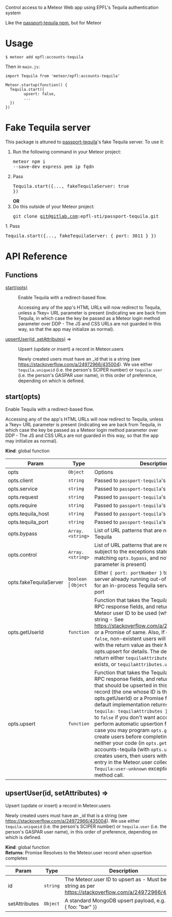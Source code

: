 Control access to a Meteor Web app using EPFL's Tequila authentication system

Like the [passport-tequila npm](https://www.npmjs.com/package/passport-tequila), but for Meteor

# Usage

```
$ meteor add epfl:accounts-tequila
```

Then in `main.js`:

```
import Tequila from 'meteor/epfl:accounts-tequila'

Meteor.startup(function() {
  Tequila.start({
        upsert: false,
        ...
  })
})
```

# Fake Tequila server

This package is attuned to
[passport-tequila](https://www.npmjs.com/package/passport-tequila)'s
fake Tequila server. To use it:

1. Run the following command in your Meteor project: <pre>meteor npm i --save-dev express pem ip fqdn</pre>
1. Pass <pre>Tequila.start({..., fakeTequilaServer: true })</pre><b>OR</b>
1. Do this outside of your Meteor project: <pre>git clone git@gitlab.com:epfl-sti/passport-tequila.git

</pre>
1. Pass <pre>Tequila.start({..., fakeTequilaServer: { port: 3011 } })</pre>

# API Reference

## Functions

<dl>
<dt><a href="#start">start(opts)</a></dt>
<dd><p>Enable Tequila with a redirect-based flow.</p>
<p>Accessing any of the app&#39;s HTML URLs will now redirect to Tequila,
unless a ?key= URL parameter is present (indicating we are back
from Tequila, in which case the key be passed as a Meteor login
method parameter over DDP - The JS and CSS URLs are not guarded in
this way, so that the app may initialize as normal).</p>
</dd>
<dt><a href="#upsertUser">upsertUser(id, setAttributes)</a> ⇒</dt>
<dd><p>Upsert (update or insert) a record in Meteor.users</p>
<p>Newly created users must have an _id that is a string (see
<a href="https://stackoverflow.com/a/24972966/435004">https://stackoverflow.com/a/24972966/435004</a>). We use either
<code>tequila.uniqueid</code> (i.e. the person&#39;s SCIPER number) or
<code>tequila.user</code> (i.e. the person&#39;s GASPAR user name), in this order
of preference, depending on which is defined.</p>
</dd>
</dl>

<a name="start"></a>

## start(opts)
Enable Tequila with a redirect-based flow.

Accessing any of the app's HTML URLs will now redirect to Tequila,
unless a ?key= URL parameter is present (indicating we are back
from Tequila, in which case the key be passed as a Meteor login
method parameter over DDP - The JS and CSS URLs are not guarded in
this way, so that the app may initialize as normal).

**Kind**: global function  

| Param | Type | Description |
| --- | --- | --- |
| opts | <code>Object</code> | Options |
| opts.client | <code>string</code> | Passed to `passport-tequila`'s `Protocol` object |
| opts.service | <code>string</code> | Passed to `passport-tequila`'s `Protocol` object |
| opts.request | <code>string</code> | Passed to `passport-tequila`'s `Protocol` object |
| opts.require | <code>string</code> | Passed to `passport-tequila`'s `Protocol` object |
| opts.tequila_host | <code>string</code> | Passed to `passport-tequila`'s `Protocol` object |
| opts.tequila_port | <code>string</code> | Passed to `passport-tequila`'s `Protocol` object |
| opts.bypass | <code>Array.&lt;string&gt;</code> | List of URL patterns that are *not* redirected                                  to Tequila |
| opts.control | <code>Array.&lt;string&gt;</code> | List of URL patterns that are redirected to                                  Tequila, subject to the exceptions stated above                                  (i.e. not matching `opts.bypass`, and not when a                                  ?key= URL parameter is present) |
| opts.fakeTequilaServer | <code>boolean</code> \| <code>Object</code> | Either `{ port: portNumber }` to                                  use a Tequila server already running out-of-process,                                  or `true` for an in-process Tequila                                  server on an ephemeral port |
| opts.getUserId | <code>function</code> | Function that takes the Tequila `fetchattributes`                                  RPC response fields, and returns either the Meteor                                  user ID to be used (which must be a string - See                                  https://stackoverflow.com/a/24972966/435004) or                                  a Promise of same. Also, If opts.upsert is not                                  `false`, non-existent users will be auto-created                                  with the return value as their Meteor user ID;                                  see opts.upsert for details. The default behavior                                  is to return either `tequilaAttributes.uniqueid`                                  if it exists, or `tequilaAttributes.user`                                  otherwise. |
| opts.upsert | <code>function</code> | Function that takes the Tequila `fetchattributes`                                  RPC response fields, and returns either the things                                  that should be upserted in this user's `Meteor.user`                                  record (the one whose ID is the return value of                                  opts.getUserId) or a Promise for same. The default                                  implementation returns                                  `{ $set: { tequila: tequilaAttributes }}`.                                  Set opts.upsert to `false` if you don't want                                  accounts-tequila to perform automatic upsertion                                  for you (in which case you may program                                  `opts.getUserId` to auto-create users before                                  completing its Promise). If neither your code                                  (in `opts.getUserId`) nor accounts-tequila (with                                  `opts.upsert`) auto-creates users, then users                                  without a pre-existent entry in the Meteor.user                                  collection get a `Tequila:user-unknown` exception                                  to their `login` method call. |

<a name="upsertUser"></a>

## upsertUser(id, setAttributes) ⇒
Upsert (update or insert) a record in Meteor.users

Newly created users must have an _id that is a string (see
https://stackoverflow.com/a/24972966/435004). We use either
`tequila.uniqueid` (i.e. the person's SCIPER number) or
`tequila.user` (i.e. the person's GASPAR user name), in this order
of preference, depending on which is defined.

**Kind**: global function  
**Returns**: Promise Resolves to the Meteor.user record when upsertion completes  

| Param | Type | Description |
| --- | --- | --- |
| id | <code>string</code> | The Meteor.user ID to upsert as - Must be a                  string as per                  https://stackoverflow.com/a/24972966/435004 |
| setAttributes | <code>Object</code> | A standard MongoDB upsert payload, e.g.                 { $set: { foo: "bar" }} |


